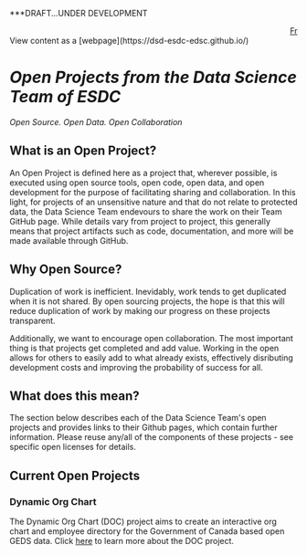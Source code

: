 
***DRAFT...UNDER DEVELOPMENT

<div style="text-align: right;">
    <a href="https://dsd-esdc-edsc.github.io/README.fr.html">Fr</a>
</div>
View content as a [webpage](https://dsd-esdc-edsc.github.io/)


# _Open Projects from the Data Science Team of ESDC_
_Open Source. Open Data. Open Collaboration_

## What is an Open Project?
An Open Project is defined here as a project that, wherever possible, is executed using open source tools, open code, open data, and open development for the purpose of facilitating sharing and collaboration. In this light, for projects of an unsensitive nature and that do not relate to protected data, the Data Science Team endevours to share the work on their Team GitHub page. While details vary from project to project, this generally means that project artifacts such as code, documentation, and more will be made available through GitHub.

## Why Open Source?
Duplication of work is inefficient. Inevidably, work tends to get duplicated when it is not shared. By open sourcing projects, the hope is that this will reduce duplication of work by making our progress on these projects transparent.

Additionally, we want to encourage open collaboration. The most important thing is that projects get completed and add value. Working in the open allows for others to easily add to what already exists, effectively disributing development costs and improving the probability of success for all.

## What does this mean?
The section below describes each of the Data Science Team's open projects and provides links to their Github pages, which contain further information. Please reuse any/all of the components of these projects - see specific open licenses for details.

## Current Open Projects

### Dynamic Org Chart
The Dynamic Org Chart (DOC) project aims to create an interactive org chart and employee directory for the Government of Canada based open GEDS data. Click [here](https://dsd-esdc-edsc.github.io/dynamic-org-chart/) to learn more about the DOC project.
